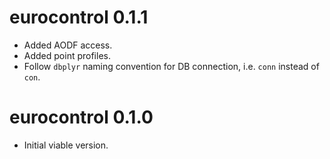 # eurocontrol 0.1.1

* Added AODF access.
* Added point profiles.
* Follow `dbplyr` naming convention for DB connection, i.e. `conn` instead of `con`.

# eurocontrol 0.1.0

* Initial viable version.
